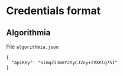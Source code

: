 # Credentials format

## Algorithmia

File `algorithmia.json`

```
{
  "apiKey": "simqZi3mnY2YyCJ2oy+IVXKlg7S1"
}
```